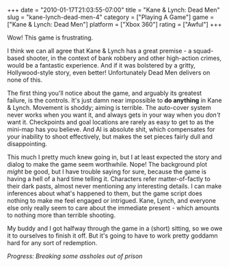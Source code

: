 +++
date = "2010-01-17T21:03:55-07:00"
title = "Kane & Lynch: Dead Men"
slug = "kane-lynch-dead-men-4"
category = ["Playing A Game"]
game = ["Kane & Lynch: Dead Men"]
platform = ["Xbox 360"]
rating = ["Awful"]
+++

Wow!  This game is frustrating.

I think we can all agree that Kane & Lynch has a great premise - a squad-based shooter, in the context of bank robbery and other high-action crimes, would be a fantastic experience.  And if it was bolstered by a gritty, Hollywood-style story, even better!  Unfortunately Dead Men delivers on none of this.

The first thing you'll notice about the game, and arguably its greatest failure, is the controls.  It's just damn near impossible to <b>do anything</b> in Kane & Lynch.  Movement is shoddy; aiming is terrible.  The auto-cover system never works when you want it, and always gets in your way when you <i>don't</i> want it.  Checkpoints and goal locations are rarely as easy to get to as the mini-map has you believe.  And AI is absolute shit, which compensates for your inability to shoot effectively, but makes the set pieces fairly dull and disappointing.

This much I pretty much knew going in, but I at least expected the story and dialog to make the game seem worthwhile.  Nope!  The background plot <i>might</i> be good, but I have trouble saying for sure, because the game is having a hell of a hard time telling it.  Characters refer matter-of-factly to their dark pasts, almost never mentioning any interesting details.  I can make inferences about what's happened to them, but the game script does nothing to make me feel engaged or intrigued.  Kane, Lynch, and everyone else only really seem to care about the immediate present - which amounts to nothing more than terrible shooting.

My buddy and I got halfway through the game in a (short) sitting, so we owe it to ourselves to finish it off.  But it's going to have to work pretty goddamn hard for any sort of redemption.

<i>Progress: Breaking some assholes out of prison</i>
